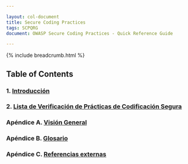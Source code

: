 ```yaml
---

layout: col-document
title: Secure Coding Practices
tags: SCPQRG
document: OWASP Secure Coding Practices - Quick Reference Guide

---
```


{% include breadcrumb.html %}
## Table of Contents

### 1. [Introducción](01-introduction/05-introduction.md)

### 2. [Lista de Verificación de Prácticas de Codificación Segura](02-checklist/05-checklist.md)

### Apéndice A. [Visión General](03-appendices/03-overview.md)

### Apéndice B. [Glosario](03-appendices/05-glossary.md)

### Apéndice C. [Referencias externas](03-appendices/07-references.md)
